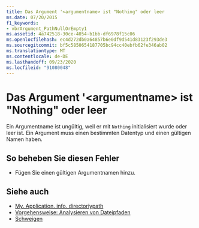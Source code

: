 ```yaml
---
title: Das Argument '<argumentname> ist "Nothing" oder leer
ms.date: 07/20/2015
f1_keywords:
- vbrArgument_PathNullOrEmpty1
ms.assetid: 4a742518-30ce-4054-b1bb-df6978f15c06
ms.openlocfilehash: ec4d272db0a64857b6e0df9d541d83123f293de3
ms.sourcegitcommit: bf5c5850654187705bc94cc40ebfb62fe346ab02
ms.translationtype: MT
ms.contentlocale: de-DE
ms.lasthandoff: 09/23/2020
ms.locfileid: "91080048"
---
```

# <a name="argument-argumentname-is-nothing-or-empty"></a>Das Argument '\<argumentname> ist "Nothing" oder leer

Ein Argumentname ist ungültig, weil er mit `Nothing` initialisiert wurde oder leer ist. Ein Argument muss einen bestimmten Datentyp und einen gültigen Namen haben.  
  
## <a name="to-correct-this-error"></a>So beheben Sie diesen Fehler  
  
- Fügen Sie einen gültigen Argumentnamen hinzu.  
  
## <a name="see-also"></a>Siehe auch

- [My. Application. info. directoriypath](xref:Microsoft.VisualBasic.ApplicationServices.AssemblyInfo.DirectoryPath)
- [Vorgehensweise: Analysieren von Dateipfaden](../developing-apps/programming/drives-directories-files/how-to-parse-file-paths.md)
- [Schweigen](../language-reference/nothing.md)
